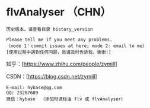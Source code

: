 # flvAnalyser （CHN）

    历史版本，请查看目录 history_version

    Please tell me if you meet any problems.
    （mode 1：commit issues at here; mode 2: email to me）
    [使用过程中遇到任何问题，恳请及时告诉我，谢谢!]

知乎：[https://www.zhihu.com/people/zymill]

CSDN：[https://blog.csdn.net/zymill]

    E-mail: hybase@qq.com
    QQ: 23207689
    微信：hybase  （添加时请标注 flv 或 flvAnalyser）
